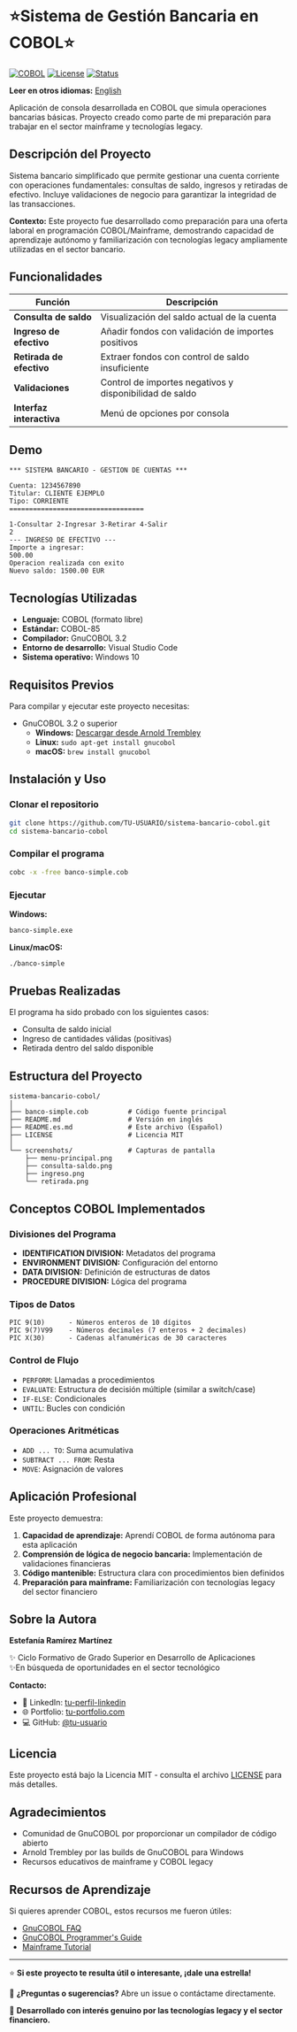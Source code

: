 # ⭐Sistema de Gestión Bancaria en COBOL⭐

[![COBOL](https://img.shields.io/badge/COBOL-3.2-blue)](https://gnucobol.sourceforge.io/)
[![License](https://img.shields.io/badge/license-MIT-green)](LICENSE)
[![Status](https://img.shields.io/badge/status-active-success)]()

**Leer en otros idiomas:** [English](Readme.md)

Aplicación de consola desarrollada en COBOL que simula operaciones bancarias básicas. Proyecto creado como parte de mi preparación para trabajar en el sector mainframe y tecnologías legacy.

## Descripción del Proyecto

Sistema bancario simplificado que permite gestionar una cuenta corriente con operaciones fundamentales: consultas de saldo, ingresos y retiradas de efectivo. Incluye validaciones de negocio para garantizar la integridad de las transacciones.

**Contexto:** Este proyecto fue desarrollado como preparación para una oferta laboral en programación COBOL/Mainframe, demostrando capacidad de aprendizaje autónomo y familiarización con tecnologías legacy ampliamente utilizadas en el sector bancario.

## Funcionalidades

| Función | Descripción |
|---------|-------------|
| **Consulta de saldo** | Visualización del saldo actual de la cuenta |
| **Ingreso de efectivo** | Añadir fondos con validación de importes positivos |
| **Retirada de efectivo** | Extraer fondos con control de saldo insuficiente |
| **Validaciones** | Control de importes negativos y disponibilidad de saldo |
| **Interfaz interactiva** | Menú de opciones por consola |

## Demo

```
*** SISTEMA BANCARIO - GESTION DE CUENTAS ***

Cuenta: 1234567890
Titular: CLIENTE EJEMPLO
Tipo: CORRIENTE
==================================

1-Consultar 2-Ingresar 3-Retirar 4-Salir
2
--- INGRESO DE EFECTIVO ---
Importe a ingresar: 
500.00
Operacion realizada con exito
Nuevo saldo: 1500.00 EUR
```

## Tecnologías Utilizadas

- **Lenguaje:** COBOL (formato libre)
- **Estándar:** COBOL-85
- **Compilador:** GnuCOBOL 3.2
- **Entorno de desarrollo:** Visual Studio Code
- **Sistema operativo:** Windows 10

## Requisitos Previos

Para compilar y ejecutar este proyecto necesitas:

- GnuCOBOL 3.2 o superior
  - **Windows:** [Descargar desde Arnold Trembley](https://www.arnoldtrembley.com/GnuCOBOL.htm)
  - **Linux:** `sudo apt-get install gnucobol`
  - **macOS:** `brew install gnucobol`

## Instalación y Uso

### Clonar el repositorio

```bash
git clone https://github.com/TU-USUARIO/sistema-bancario-cobol.git
cd sistema-bancario-cobol
```

### Compilar el programa

```bash
cobc -x -free banco-simple.cob
```

### Ejecutar

**Windows:**
```cmd
banco-simple.exe
```

**Linux/macOS:**
```bash
./banco-simple
```

## Pruebas Realizadas

El programa ha sido probado con los siguientes casos:

- Consulta de saldo inicial
- Ingreso de cantidades válidas (positivas)
- Retirada dentro del saldo disponible

## Estructura del Proyecto

```
sistema-bancario-cobol/
│
├── banco-simple.cob          # Código fuente principal
├── README.md                 # Versión en inglés
├── README.es.md              # Este archivo (Español)
├── LICENSE                   # Licencia MIT
│
└── screenshots/              # Capturas de pantalla
    ├── menu-principal.png
    ├── consulta-saldo.png
    ├── ingreso.png
    └── retirada.png
```

## Conceptos COBOL Implementados

### Divisiones del Programa
- **IDENTIFICATION DIVISION:** Metadatos del programa
- **ENVIRONMENT DIVISION:** Configuración del entorno
- **DATA DIVISION:** Definición de estructuras de datos
- **PROCEDURE DIVISION:** Lógica del programa

### Tipos de Datos
```cobol
PIC 9(10)      - Números enteros de 10 dígitos
PIC 9(7)V99    - Números decimales (7 enteros + 2 decimales)
PIC X(30)      - Cadenas alfanuméricas de 30 caracteres
```

### Control de Flujo
- `PERFORM`: Llamadas a procedimientos
- `EVALUATE`: Estructura de decisión múltiple (similar a switch/case)
- `IF-ELSE`: Condicionales
- `UNTIL`: Bucles con condición

### Operaciones Aritméticas
- `ADD ... TO`: Suma acumulativa
- `SUBTRACT ... FROM`: Resta
- `MOVE`: Asignación de valores

## Aplicación Profesional

Este proyecto demuestra:

1. **Capacidad de aprendizaje:** Aprendí COBOL de forma autónoma para esta aplicación
2. **Comprensión de lógica de negocio bancaria:** Implementación de validaciones financieras
3. **Código mantenible:** Estructura clara con procedimientos bien definidos
4. **Preparación para mainframe:** Familiarización con tecnologías legacy del sector financiero

## Sobre la Autora

**Estefanía Ramírez Martínez**

✨ Ciclo Formativo de Grado Superior en Desarrollo de Aplicaciones  
✨En búsqueda de oportunidades en el sector tecnológico  

**Contacto:**
- 💼 LinkedIn: [tu-perfil-linkedin](https://linkedin.com/in/estefaniazerimar)
- 🌐 Portfolio: [tu-portfolio.com](https://diariohacking.com)
- 💻 GitHub: [@tu-usuario](https://github.com/3stefani)

## Licencia

Este proyecto está bajo la Licencia MIT - consulta el archivo [LICENSE](LICENSE) para más detalles.

## Agradecimientos

- Comunidad de GnuCOBOL por proporcionar un compilador de código abierto
- Arnold Trembley por las builds de GnuCOBOL para Windows
- Recursos educativos de mainframe y COBOL legacy

## Recursos de Aprendizaje

Si quieres aprender COBOL, estos recursos me fueron útiles:

- [GnuCOBOL FAQ](https://gnucobol.sourceforge.io/faq/index.html)
- [GnuCOBOL Programmer's Guide](https://gnucobol.sourceforge.io/guides.html)
- [Mainframe Tutorial](https://www.tutorialspoint.com/cobol/index.htm)

---

⭐ **Si este proyecto te resulta útil o interesante, ¡dale una estrella!**

💬 **¿Preguntas o sugerencias?** Abre un issue o contáctame directamente.

🚀 **Desarrollado con interés genuino por las tecnologías legacy y el sector financiero.**
